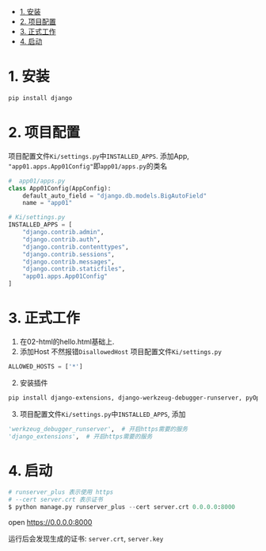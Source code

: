 - [1. 安装](#1-安装)
- [2. 项目配置](#2-项目配置)
- [3. 正式工作](#3-正式工作)
- [4. 启动](#4-启动)
# 1. 安装
```bash
pip install django
```

# 2. 项目配置

项目配置文件`Ki/settings.py`中`INSTALLED_APPS`. 添加App, `"app01.apps.App01Config"`即`app01/apps.py`的类名
```python
#  app01/apps.py
class App01Config(AppConfig):
    default_auto_field = "django.db.models.BigAutoField"
    name = "app01"
```
```python
# Ki/settings.py
INSTALLED_APPS = [
    "django.contrib.admin",
    "django.contrib.auth",
    "django.contrib.contenttypes",
    "django.contrib.sessions",
    "django.contrib.messages",
    "django.contrib.staticfiles",
    "app01.apps.App01Config"
]
```
# 3. 正式工作
1. 在02-html的hello.html基础上.
2. 添加Host
    不然报错`DisallowedHost`
    项目配置文件`Ki/settings.py`
```python
ALLOWED_HOSTS = ['*']
```

2. 安装插件

```bash
pip install django-extensions, django-werkzeug-debugger-runserver, pyOpenSSL
```
3. 项目配置文件`Ki/settings.py`中`INSTALLED_APPS`, 添加
```python
'werkzeug_debugger_runserver',  # 开启https需要的服务
'django_extensions',  # 开启https需要的服务
```

# 4. 启动

```python
# runserver_plus 表示使用 https
# --cert server.crt 表示证书
$ python manage.py runserver_plus --cert server.crt 0.0.0.0:8000
```

open <https://0.0.0.0:8000>

运行后会发现生成的证书: `server.crt`, `server.key`